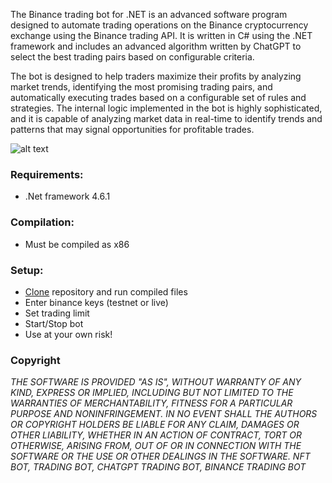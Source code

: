 The Binance trading bot for .NET is an advanced software program designed to automate trading operations on the Binance cryptocurrency exchange using the Binance trading API. It is written in C# using the .NET framework and includes an advanced algorithm written by ChatGPT to select the best trading pairs based on configurable criteria.

The bot is designed to help traders maximize their profits by analyzing market trends, identifying the most promising trading pairs, and automatically executing trades based on a configurable set of rules and strategies. The internal logic implemented in the bot is highly sophisticated, and it is capable of analyzing market data in real-time to identify trends and patterns that may signal opportunities for profitable trades.

![alt text](https://github.com/JoeKaram78/ChatGPT-Binance-Trading/blob/main/screen.png?raw=true)

### Requirements:
- .Net framework 4.6.1

### Compilation:
- Must be compiled as x86

### Setup:
- [Clone](https://github.com/JoeKaram78/ChatGPT-Binance-Trading/archive/refs/heads/main.zip) repository and run compiled files
- Enter binance keys (testnet or live)
- Set trading limit
- Start/Stop bot
- Use at your own risk!

### Copyright
*THE SOFTWARE IS PROVIDED "AS IS", WITHOUT WARRANTY OF ANY KIND, EXPRESS OR IMPLIED, INCLUDING BUT NOT LIMITED TO THE WARRANTIES OF MERCHANTABILITY, FITNESS FOR A PARTICULAR PURPOSE AND NONINFRINGEMENT. IN NO EVENT SHALL THE AUTHORS OR COPYRIGHT HOLDERS BE LIABLE FOR ANY CLAIM, DAMAGES OR OTHER LIABILITY, WHETHER IN AN ACTION OF CONTRACT, TORT OR OTHERWISE, ARISING FROM, OUT OF OR IN CONNECTION WITH THE SOFTWARE OR THE USE OR OTHER DEALINGS IN THE SOFTWARE. NFT BOT, TRADING BOT, CHATGPT TRADING BOT, BINANCE TRADING BOT*
